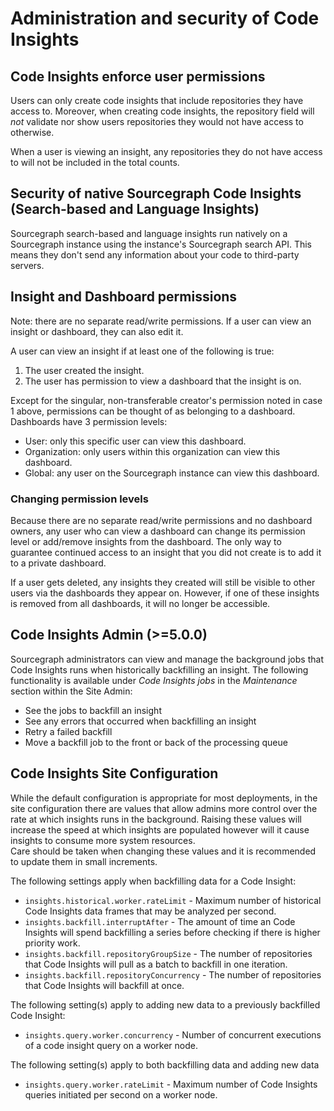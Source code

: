 # Administration and security of Code Insights

## Code Insights enforce user permissions 

Users can only create code insights that include repositories they have access to. Moreover, when creating code insights, the repository field will *not* validate nor show users repositories they would not have access to otherwise.

When a user is viewing an insight, any repositories they do not have access to will not be included in the total counts.

## Security of native Sourcegraph Code Insights (Search-based and Language Insights)

Sourcegraph search-based and language insights run natively on a Sourcegraph instance using the instance's Sourcegraph search API. This means they don't send any information about your code to third-party servers. 

## Insight and Dashboard permissions

Note: there are no separate read/write permissions. If a user can view an insight or dashboard, they can also edit it.

A user can view an insight if at least one of the following is true:

1. The user created the insight.
2. The user has permission to view a dashboard that the insight is on.

Except for the singular, non-transferable creator's permission noted in case 1 above, permissions can be thought of as belonging to a dashboard. Dashboards have 3 permission levels:

- User: only this specific user can view this dashboard.
- Organization: only users within this organization can view this dashboard.
- Global: any user on the Sourcegraph instance can view this dashboard.

### Changing permission levels

Because there are no separate read/write permissions and no dashboard owners, any user who can view a dashboard can change its permission level or add/remove insights from the dashboard. The only way to guarantee continued access to an insight that you did not create is to add it to a private dashboard.

If a user gets deleted, any insights they created will still be visible to other users via the dashboards they appear on. However, if one of these insights is removed from all dashboards, it will no longer be accessible.

## Code Insights Admin  (>=5.0.0)

Sourcegraph administrators can view and manage the background jobs that Code Insights runs when historically backfilling an insight. The following functionality is available under _Code Insights jobs_ in the _Maintenance_ section within the Site Admin:
  - See the jobs to backfill an insight
  - See any errors that occurred when backfilling an insight
  - Retry a failed backfill
  - Move a backfill job to the front or back of the processing queue
  
## Code Insights Site Configuration

While the default configuration is appropriate for most deployments, in the site configuration there are values that allow admins more control over the rate at which insights runs in the background. 
Raising these values will increase the speed at which insights are populated however will it cause insights to consume more system resources.  
Care should be taken when changing these values and it is recommended to update them in small increments.

The following settings apply when backfilling data for a Code Insight:
- `insights.historical.worker.rateLimit` - Maximum number of historical Code Insights data frames that may be analyzed per second.
- `insights.backfill.interruptAfter` - The amount of time an Code Insights will spend backfilling a series before checking if there is higher priority work.
- `insights.backfill.repositoryGroupSize` - The number of repositories that Code Insights will pull as a batch to backfill in one iteration.
- `insights.backfill.repositoryConcurrency` - The number of repositories that Code Insights will backfill at once.

The following setting(s) apply to adding new data to a previously backfilled Code Insight:
- `insights.query.worker.concurrency` - Number of concurrent executions of a code insight query on a worker node.

The following setting(s) apply to both backfilling data and adding new data
- `insights.query.worker.rateLimit` - Maximum number of Code Insights queries initiated per second on a worker node.

